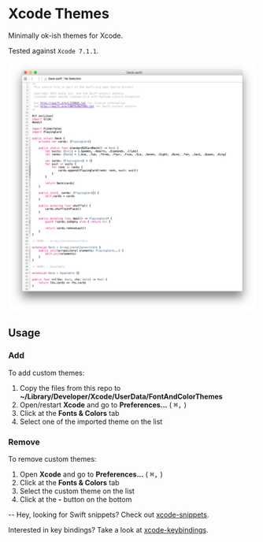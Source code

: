# Xcode Themes
Minimally ok-ish themes for Xcode.

Tested against `Xcode 7.1.1`.

![screenshot](https://raw.githubusercontent.com/adrfer/xcode-themes/master/Screenshot.png)

## Usage

### Add

To add custom themes:

1. Copy the files from this repo to **~/Library/Developer/Xcode/UserData/FontAndColorThemes**
2. Open/restart **Xcode** and go to **Preferences...** ( <kbd>⌘</kbd><kbd>,</kbd> )
3. Click at the **Fonts & Colors** tab
4. Select one of the imported theme on the list

### Remove

To remove custom themes:

1. Open **Xcode** and go to **Preferences...** ( <kbd>⌘</kbd><kbd>,</kbd> )
2. Click at the **Fonts & Colors** tab
3. Select the custom theme on the list
4. Click at the **-** button on the bottom

--
Hey, looking for Swift snippets? Check out [xcode-snippets](https://github.com/adrfer/xcode-snippets).

Interested in key bindings? Take a look at [xcode-keybindings](https://github.com/adrfer/xcode-keybindings).
